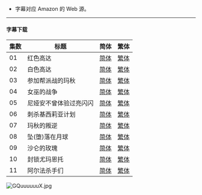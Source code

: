 - 字幕对应 Amazon 的 Web 源。


----

#### 字幕下载

<auto-generated-table>

| 集数 | 标题 | 简体 | 繁体 |
| - | - | - | - |
| 01 | 红色高达 | [简体](https://raw.githubusercontent.com/SweetSub/SweetSub/master/Archive/GQuuuuuuX/%5BSweetSub%5D%20Mobile%20Suit%20Gundam%20GQuuuuuuX%20-%2001.chs.ass) | [繁体](https://raw.githubusercontent.com/SweetSub/SweetSub/master/Archive/GQuuuuuuX/%5BSweetSub%5D%20Mobile%20Suit%20Gundam%20GQuuuuuuX%20-%2001.cht.ass) |
| 02 | 白色高达 | [简体](https://raw.githubusercontent.com/SweetSub/SweetSub/master/Archive/GQuuuuuuX/%5BSweetSub%5D%20Mobile%20Suit%20Gundam%20GQuuuuuuX%20-%2002.chs.ass) | [繁体](https://raw.githubusercontent.com/SweetSub/SweetSub/master/Archive/GQuuuuuuX/%5BSweetSub%5D%20Mobile%20Suit%20Gundam%20GQuuuuuuX%20-%2002.cht.ass) |
| 03 | 参加帮派战的玛秋 | [简体](https://raw.githubusercontent.com/SweetSub/SweetSub/master/Archive/GQuuuuuuX/%5BSweetSub%5D%20Mobile%20Suit%20Gundam%20GQuuuuuuX%20-%2003.chs.ass) | [繁体](https://raw.githubusercontent.com/SweetSub/SweetSub/master/Archive/GQuuuuuuX/%5BSweetSub%5D%20Mobile%20Suit%20Gundam%20GQuuuuuuX%20-%2003.cht.ass) |
| 04 | 女巫的战争 | [简体](https://raw.githubusercontent.com/SweetSub/SweetSub/master/Archive/GQuuuuuuX/%5BSweetSub%5D%20Mobile%20Suit%20Gundam%20GQuuuuuuX%20-%2004.chs.ass) | [繁体](https://raw.githubusercontent.com/SweetSub/SweetSub/master/Archive/GQuuuuuuX/%5BSweetSub%5D%20Mobile%20Suit%20Gundam%20GQuuuuuuX%20-%2004.cht.ass) |
| 05 | 尼娅安不曾体验过亮闪闪 | [简体](https://raw.githubusercontent.com/SweetSub/SweetSub/master/Archive/GQuuuuuuX/%5BSweetSub%5D%20Mobile%20Suit%20Gundam%20GQuuuuuuX%20-%2005.chs.ass) | [繁体](https://raw.githubusercontent.com/SweetSub/SweetSub/master/Archive/GQuuuuuuX/%5BSweetSub%5D%20Mobile%20Suit%20Gundam%20GQuuuuuuX%20-%2005.cht.ass) |
| 06 | 刺杀基西莉亚计划 | [简体](https://raw.githubusercontent.com/SweetSub/SweetSub/master/Archive/GQuuuuuuX/%5BSweetSub%5D%20Mobile%20Suit%20Gundam%20GQuuuuuuX%20-%2006.chs.ass) | [繁体](https://raw.githubusercontent.com/SweetSub/SweetSub/master/Archive/GQuuuuuuX/%5BSweetSub%5D%20Mobile%20Suit%20Gundam%20GQuuuuuuX%20-%2006.cht.ass) |
| 07 | 玛秋的叛逆 | [简体](https://raw.githubusercontent.com/SweetSub/SweetSub/master/Archive/GQuuuuuuX/%5BSweetSub%5D%20Mobile%20Suit%20Gundam%20GQuuuuuuX%20-%2007.chs.ass) | [繁体](https://raw.githubusercontent.com/SweetSub/SweetSub/master/Archive/GQuuuuuuX/%5BSweetSub%5D%20Mobile%20Suit%20Gundam%20GQuuuuuuX%20-%2007.cht.ass) |
| 08 | 坠(堕)落在月球 | [简体](https://raw.githubusercontent.com/SweetSub/SweetSub/master/Archive/GQuuuuuuX/%5BSweetSub%5D%20Mobile%20Suit%20Gundam%20GQuuuuuuX%20-%2008.chs.ass) | [繁体](https://raw.githubusercontent.com/SweetSub/SweetSub/master/Archive/GQuuuuuuX/%5BSweetSub%5D%20Mobile%20Suit%20Gundam%20GQuuuuuuX%20-%2008.cht.ass) |
| 09 | 沙仑的玫瑰 | [简体](https://raw.githubusercontent.com/SweetSub/SweetSub/master/Archive/GQuuuuuuX/%5BSweetSub%5D%20Mobile%20Suit%20Gundam%20GQuuuuuuX%20-%2009.chs.ass) | [繁体](https://raw.githubusercontent.com/SweetSub/SweetSub/master/Archive/GQuuuuuuX/%5BSweetSub%5D%20Mobile%20Suit%20Gundam%20GQuuuuuuX%20-%2009.cht.ass) |
| 10 | 封锁尤玛恩托 | [简体](https://raw.githubusercontent.com/SweetSub/SweetSub/master/Archive/GQuuuuuuX/%5BSweetSub%5D%20Mobile%20Suit%20Gundam%20GQuuuuuuX%20-%2010.chs.ass) | [繁体](https://raw.githubusercontent.com/SweetSub/SweetSub/master/Archive/GQuuuuuuX/%5BSweetSub%5D%20Mobile%20Suit%20Gundam%20GQuuuuuuX%20-%2010.cht.ass) |
| 11 | 阿尔法杀手们 | [简体](https://raw.githubusercontent.com/SweetSub/SweetSub/master/Archive/GQuuuuuuX/%5BSweetSub%5D%20Mobile%20Suit%20Gundam%20GQuuuuuuX%20-%2011.chs.ass) | [繁体](https://raw.githubusercontent.com/SweetSub/SweetSub/master/Archive/GQuuuuuuX/%5BSweetSub%5D%20Mobile%20Suit%20Gundam%20GQuuuuuuX%20-%2011.cht.ass) |

</auto-generated-table>


![GQuuuuuuX.jpg](https://s2.loli.net/2025/04/09/Z6VMSxODwhsb85z.jpg)
